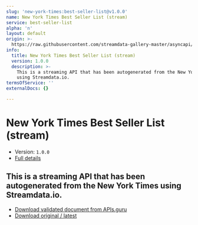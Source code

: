 ```yaml
---
slug: 'new-york-times:best-seller-list@v1.0.0'
name: New York Times Best Seller List (stream)
service: best-seller-list
alpha: 'n'
layout: default
origin: >-
  https://raw.githubusercontent.com/streamdata-gallery-master/asyncapi/master/_listings/new-york-times/new-york-times-best-seller-list-stream-async.md
info:
  title: New York Times Best Seller List (stream)
  version: 1.0.0
  description: >-
    This is a streaming API that has been autogenerated from the New York Times
    using Streamdata.io.
termsOfService: ''
externalDocs: {}

---
```

# New York Times Best Seller List (stream)

* Version: `1.0.0`
* [Full details](../html/new-york-times:best-seller-list@v1.0.0.html)



## This is a streaming API that has been autogenerated from the New York Times using Streamdata.io.



* [Download validated document from APIs.guru](https://raw.githubusercontent.com/APIs-guru/asyncapi-directory/master/docs/APIs/new-york-times%3Abest-seller-list%40v1.0.0.yaml)
* [Download original / latest](https://raw.githubusercontent.com/streamdata-gallery-master/asyncapi/master/_listings/new-york-times/new-york-times-best-seller-list-stream-async.md)

<script type="application/ld+json">
{
  "@context": "http://schema.org/",
  "@type": "WebAPI",
  "description": "This is a streaming API that has been autogenerated from the New York Times using Streamdata.io.",
  "documentation": "",

  "name": "New York Times Best Seller List (stream)"
}
</script>

